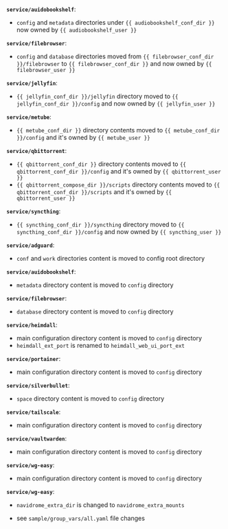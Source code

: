 **`service/auidobookshelf`**:
  * `config` and `metadata` directories under `{{ audiobookshelf_conf_dir }}` now owned by `{{ audiobookshelf_user }}`

**`service/filebrowser`**:
  * `config` and `database` directories moved from `{{ filebrowser_conf_dir }}/filebrowser` to `{{ filebrowser_conf_dir }}` and now owned by `{{ filebrowser_user }}`

**`service/jellyfin`**:
  * `{{ jellyfin_conf_dir }}/jellyfin` directory moved to `{{ jellyfin_conf_dir }}/config` and now owned by `{{ jellyfin_user }}`

**`service/metube`**:
  * `{{ metube_conf_dir }}` directory contents moved to `{{ metube_conf_dir }}/config` and it's owned by `{{ metube_user }}`

**`service/qbittorrent`**:
  * `{{ qbittorrent_conf_dir }}` directory contents moved to `{{ qbittorrent_conf_dir }}/config` and it's owned by `{{ qbittorrent_user }}`
  * `{{ qbittorrent_compose_dir }}/scripts` directory contents moved to `{{ qbittorrent_conf_dir }}/scripts` and it's owned by `{{ qbittorrent_user }}`

**`service/syncthing`**:
  * `{{ syncthing_conf_dir }}/syncthing` directory moved to `{{ syncthing_conf_dir }}/config` and now owned by `{{ syncthing_user }}`

**`service/adguard`**:
  * `conf` and `work` directories content is moved to config root directory

**`service/auidobookshelf`**:
  * `metadata` directory content is moved to `config` directory

**`service/filebrowser`**:
  * `database` directory content is moved to `config` directory

**`service/heimdall`**:
  * main configuration directory content is moved to `config` directory
  * `heimdall_ext_port` is renamed to `heimdall_web_ui_port_ext`

**`service/portainer`**:
  * main configuration directory content is moved to `config` directory

**`service/silverbullet`**:
  * `space` directory content is moved to `config` directory

**`service/tailscale`**:
  * main configuration directory content is moved to `config` directory

**`service/vaultwarden`**:
  * main configuration directory content is moved to `config` directory

**`service/wg-easy`**:
  * main configuration directory content is moved to `config` directory

**`service/wg-easy`**:
  * `navidrome_extra_dir` is changed to `navidrome_extra_mounts`

* see `sample/group_vars/all.yaml` file changes
